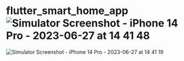 # flutter_smart_home_app![Simulator Screenshot - iPhone 14 Pro - 2023-06-27 at 14 41 48](https://github.com/wannabeSE/flutter_smart_home_app/assets/95377611/57fadeba-bd7e-4996-8c13-f2a5f230f5a2)
![Simulator Screenshot - iPhone 14 Pro - 2023-06-27 at 14 41 19](https://github.com/wannabeSE/flutter_smart_home_app/assets/95377611/57fadbaf-b5f2-43fc-81ff-fe9600dd6d09)
